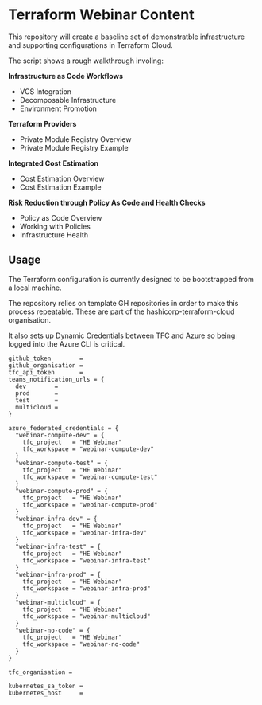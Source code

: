 # Terraform Webinar Content

This repository will create a baseline set of demonstratble infrastructure and supporting configurations in Terraform Cloud. 

The script shows a rough walkthrough involing:

**Infrastructure as Code Workflows**
* VCS Integration
* Decomposable Infrastructure
* Environment Promotion

**Terraform Providers**
* Private Module Registry Overview
* Private Module Registry Example

**Integrated Cost Estimation**
* Cost Estimation Overview
* Cost Estimation Example

**Risk Reduction through Policy As Code and Health Checks**
* Policy as Code Overview
* Working with Policies
* Infrastructure Health

## Usage

The Terraform configuration is currently designed to be bootstrapped from a local machine.

The repository relies on template GH repositories in order to make this process repeatable. These are part of the hashicorp-terraform-cloud organisation.

It also sets up Dynamic Credentials between TFC and Azure so being logged into the Azure CLI is critical.

```
github_token        = 
github_organisation = 
tfc_api_token       = 
teams_notification_urls = {
  dev        = 
  prod       = 
  test       = 
  multicloud = 
}

azure_federated_credentials = {
  "webinar-compute-dev" = {
    tfc_project   = "HE Webinar"
    tfc_workspace = "webinar-compute-dev"
  }
  "webinar-compute-test" = {
    tfc_project   = "HE Webinar"
    tfc_workspace = "webinar-compute-test"
  }
  "webinar-compute-prod" = {
    tfc_project   = "HE Webinar"
    tfc_workspace = "webinar-compute-prod"
  }
  "webinar-infra-dev" = {
    tfc_project   = "HE Webinar"
    tfc_workspace = "webinar-infra-dev"
  }
  "webinar-infra-test" = {
    tfc_project   = "HE Webinar"
    tfc_workspace = "webinar-infra-test"
  }
  "webinar-infra-prod" = {
    tfc_project   = "HE Webinar"
    tfc_workspace = "webinar-infra-prod"
  }
  "webinar-multicloud" = {
    tfc_project   = "HE Webinar"
    tfc_workspace = "webinar-multicloud"
  }
  "webinar-no-code" = {
    tfc_project   = "HE Webinar"
    tfc_workspace = "webinar-no-code"
  }
}

tfc_organisation = 

kubernetes_sa_token = 
kubernetes_host     = 
```
